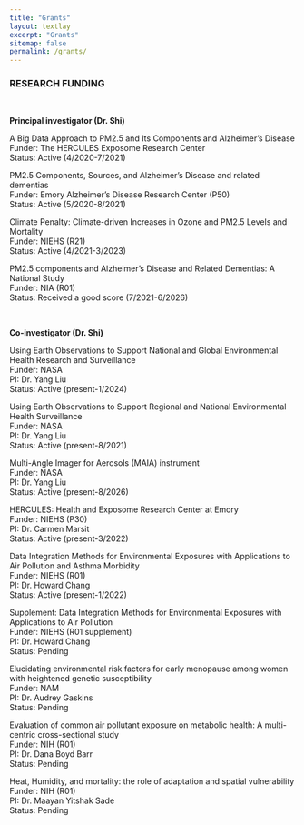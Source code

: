 ```yaml
---
title: "Grants"
layout: textlay
excerpt: "Grants"
sitemap: false
permalink: /grants/
---
```



<div class="row">
<div class="col-sm-10 clearfix">

### RESEARCH FUNDING 
<p><br/></p>
<b> Principal investigator (Dr. Shi) </b><br/>

<p>A Big Data Approach to PM2.5 and Its Components and Alzheimer’s Disease <br/>
Funder: The HERCULES Exposome Research Center <br/>
Status: Active (4/2020-7/2021) <br/></p>

<p>PM2.5 Components, Sources, and Alzheimer’s Disease and related dementias <br/>
Funder: Emory Alzheimer’s Disease Research Center (P50) <br/>
Status: Active (5/2020-8/2021) <br/></p>

<p>Climate Penalty: Climate-driven Increases in Ozone and PM2.5 Levels and Mortality <br/>
Funder: NIEHS (R21) <br/>
Status: Active (4/2021-3/2023) <br/></p>

<p>PM2.5 components and Alzheimer’s Disease and Related Dementias: A National Study <br/>
Funder: NIA (R01) <br/>
Status: Received a good score (7/2021-6/2026) <br/></p>

<p><br/></p>
<b>Co-investigator (Dr. Shi)</b> <br/>

<p>Using Earth Observations to Support National and Global Environmental Health Research and Surveillance <br/>
Funder: NASA <br/>
PI: Dr. Yang Liu <br/>
Status: Active (present-1/2024) <br/></p>

<p>Using Earth Observations to Support Regional and National Environmental Health Surveillance <br/>
Funder: NASA <br/>
PI: Dr. Yang Liu <br/>
Status: Active (present-8/2021) <br/></p>

<p>Multi-Angle Imager for Aerosols (MAIA) instrument <br/>
Funder: NASA <br/>
PI: Dr. Yang Liu <br/>
Status: Active (present-8/2026) <br/></p>

<p>HERCULES: Health and Exposome Research Center at Emory <br/>
Funder: NIEHS (P30) <br/>
PI: Dr. Carmen Marsit <br/>
Status: Active (present-3/2022) <br/></p>

<p>Data Integration Methods for Environmental Exposures with Applications to Air Pollution and Asthma Morbidity <br/>
Funder: NIEHS (R01) <br/>
PI: Dr. Howard Chang <br/>
Status: Active (present-1/2022) <br/></p>

<p>Supplement: Data Integration Methods for Environmental Exposures with Applications to Air Pollution <br/>
Funder: NIEHS (R01 supplement) <br/>
PI: Dr. Howard Chang <br/>
Status: Pending <br/></p>

<p>Elucidating environmental risk factors for early menopause among women with heightened genetic susceptibility <br/>
Funder: NAM <br/>
PI: Dr. Audrey Gaskins <br/>
Status: Pending<br/></p>

<p>Evaluation of common air pollutant exposure on metabolic health: A multi-centric cross-sectional study <br/>
Funder: NIH (R01) <br/>
PI: Dr. Dana Boyd Barr <br/>
Status: Pending<br/></p>

<p>Heat, Humidity, and mortality:  the role of adaptation and spatial vulnerability <br/>
Funder: NIH (R01) <br/>
PI: Dr. Maayan Yitshak Sade <br/>
Status: Pending <br/></p>


<p><br/></p>


